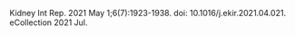 
Kidney Int Rep. 2021 May 1;6(7):1923-1938.
doi: 10.1016/j.ekir.2021.04.021. eCollection 2021 Jul. 
